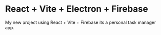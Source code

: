 # React + Vite + Electron + Firebase

My new project using React + Vite + Firebase its a personal task manager app.
